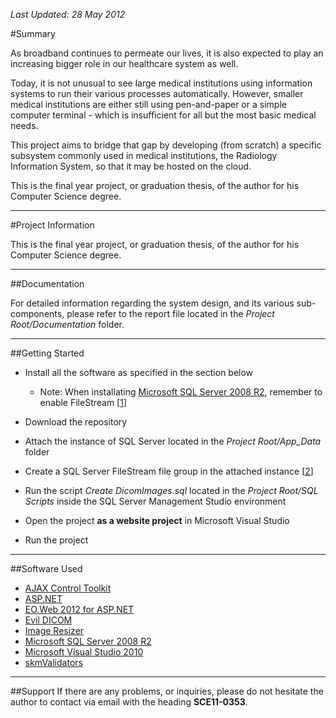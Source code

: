 *Last Updated: 28 May 2012*

#Summary

As broadband continues to permeate our lives, it is also expected to play an increasing bigger role in our healthcare system as well.

Today, it is not unusual to see large medical institutions using information systems to run their various processes automatically. However, smaller medical institutions are either still using pen-and-paper or a simple computer terminal - which is insufficient for all but the most basic medical needs.

This project aims to bridge that gap by developing (from scratch) a specific subsystem commonly used in medical institutions, the Radiology Information System, so that it may be hosted on the cloud. 

This is the final year project, or graduation thesis, of the author for his Computer Science degree.

***

#Project Information

This is the final year project, or graduation thesis, of the author for his Computer Science degree.

***

##Documentation

For detailed information regarding the system design, and its various sub-components, please refer to the report file located in the *Project Root/Documentation* folder.

***

##Getting Started
* Install all the software as specified in the section below
    * Note: When installating [Microsoft SQL Server 2008 R2], remember to enable FileStream [[1]]

* Download the repository

* Attach the instance of SQL Server located in the *Project Root/App_Data* folder

* Create a SQL Server FileStream file group in the attached instance [[2]]

* Run the script *Create DicomImages.sql* located in the *Project Root/SQL Scripts* inside the SQL Server Management Studio environment
                                                                                  
* Open the project **as a website project** in Microsoft Visual Studio

* Run the project

***

##Software Used
* [AJAX Control Toolkit]
* [ASP.NET]
* [EO.Web 2012 for ASP.NET]
* [Evil DICOM]
* [Image Resizer]
* [Microsoft SQL Server 2008 R2]
* [Microsoft Visual Studio 2010]
* [skmValidators]

[1]: http://msdn.microsoft.com/en-us/library/cc645923.aspx
[2]: http://msdn.microsoft.com/en-us/library/cc645585
[AJAX Control Toolkit]: http://ajaxcontroltoolkit.codeplex.com/
[ASP.NET]: http://www.asp.net/web-forms
[EO.Web 2012 for ASP.NET]: http://www.essentialobjects.com/
[Evil DICOM]: http://evildicom.rexcardan.com/
[Image Resizer]: http://imageresizing.net/
[Microsoft SQL Server 2008 R2]: http://www.microsoft.com/sqlserver/en/us/default.aspx
[Microsoft Visual Studio 2010]: http://www.microsoft.com/visualstudio/en-us/products/2010-editions/ultimate/overview
[skmValidators]: http://www.4guysfromrolla.com/articles/092006-1.aspx

***

##Support
If there are any problems, or inquiries, please do not hesitate the author to contact via email with the heading **SCE11-0353**. 